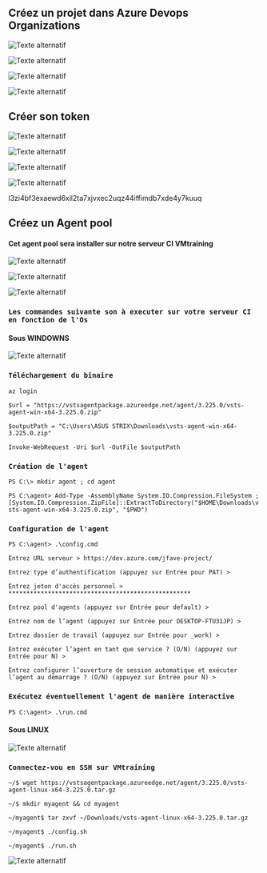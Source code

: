 ## Créez un projet dans Azure Devops Organizations 

![Texte alternatif](./images/r17.png)

![Texte alternatif](./images/r23.png)

![Texte alternatif](./images/r24.png)

![Texte alternatif](./images/r25.png)

## Créer son token

![Texte alternatif](./images/r31.png)

![Texte alternatif](./images/r32.png)

![Texte alternatif](./images/r33.png)

![Texte alternatif](./images/r34.png)

l3zi4bf3exaewd6xil2ta7xjvxec2uqz44iffimdb7xde4y7kuuq

## Créez un Agent pool 

#### Cet agent pool sera installer sur notre serveur CI  VMtraining

![Texte alternatif](./images/r26.png)

![Texte alternatif](./images/r27.png)

![Texte alternatif](./images/r28.png)

### ``Les commandes suivante son à executer sur votre serveur CI en fonction de l'Os``

#### Sous WINDOWNS

![Texte alternatif](./images/r29.png)

### ``Téléchargement du binaire``

``az login``

``$url = "https://vstsagentpackage.azureedge.net/agent/3.225.0/vsts-agent-win-x64-3.225.0.zip"``

``$outputPath = "C:\Users\ASUS STRIX\Downloads\vsts-agent-win-x64-3.225.0.zip"``

``Invoke-WebRequest -Uri $url -OutFile $outputPath``





### ``Création de l'agent``
``PS C:\> mkdir agent ; cd agent``

``PS C:\agent> Add-Type -AssemblyName System.IO.Compression.FileSystem ; [System.IO.Compression.ZipFile]::ExtractToDirectory("$HOME\Downloads\vsts-agent-win-x64-3.225.0.zip", "$PWD")
``
### ``Configuration de l'agent``

``PS C:\agent> .\config.cmd``

``Entrez URL serveur > https://dev.azure.com/jfave-project/``

``Entrez type d’authentification (appuyez sur Entrée pour PAT) >``


``Entrez jeton d'accès personnel > ***************************************************``

``Entrez pool d'agents (appuyez sur Entrée pour default) >``

``Entrez nom de l’agent (appuyez sur Entrée pour DESKTOP-FTU31JP) >``

``Entrez dossier de travail (appuyez sur Entrée pour _work) >``

``Entrez exécuter l’agent en tant que service ? (O/N) (appuyez sur Entrée pour N) >``

``Entrez configurer l’ouverture de session automatique et exécuter l’agent au démarrage ? (O/N) (appuyez sur Entrée pour N) >``

### ``Exécutez éventuellement l'agent de manière interactive``

``PS C:\agent> .\run.cmd``






#### Sous LINUX

![Texte alternatif](./images/r30.png)

### ``Connectez-vou en SSH sur VMtraining``


``~/$ wget https://vstsagentpackage.azureedge.net/agent/3.225.0/vsts-agent-linux-x64-3.225.0.tar.gz``
    
``~/$ mkdir myagent && cd myagent``

``~/myagent$ tar zxvf ~/Downloads/vsts-agent-linux-x64-3.225.0.tar.gz``

``~/myagent$ ./config.sh``

``~/myagent$ ./run.sh``

![Texte alternatif](./images/r36.png)


```python

```
